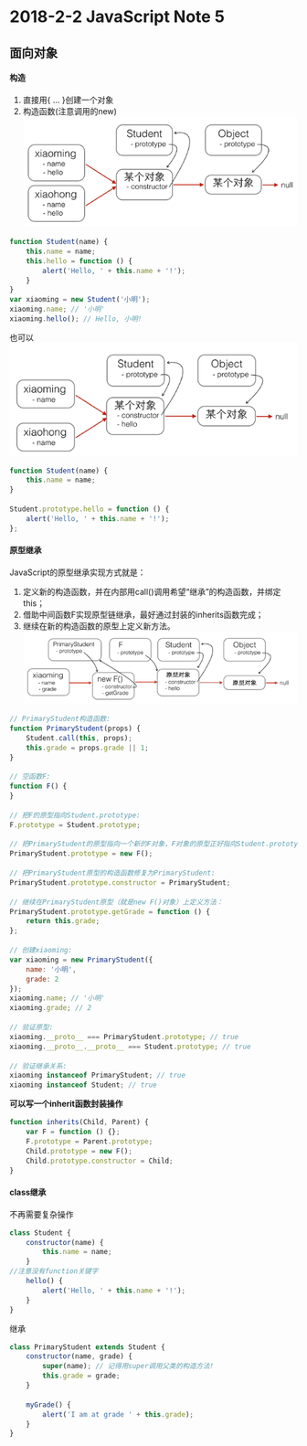 # 2018-2-2 JavaScript Note 5
## 面向对象
#### 构造
1. 直接用{ ... }创建一个对象
2. 构造函数(注意调用的new)
![](assets/2018-2-2_JavaScript_Note_5-a445f.png)
```JavaScript
function Student(name) {
    this.name = name;
    this.hello = function () {
        alert('Hello, ' + this.name + '!');
    }
}
var xiaoming = new Student('小明');
xiaoming.name; // '小明'
xiaoming.hello(); // Hello, 小明!
```
也可以
![](assets/2018-2-2_JavaScript_Note_5-93e48.png)
```JavaScript
function Student(name) {
    this.name = name;
}

Student.prototype.hello = function () {
    alert('Hello, ' + this.name + '!');
};

```
#### 原型继承
JavaScript的原型继承实现方式就是：
1. 定义新的构造函数，并在内部用call()调用希望“继承”的构造函数，并绑定this；
2. 借助中间函数F实现原型链继承，最好通过封装的inherits函数完成；
3. 继续在新的构造函数的原型上定义新方法。
![](assets/2018-2-2_JavaScript_Note_5-7e7ac.png)
```JavaScript
// PrimaryStudent构造函数:
function PrimaryStudent(props) {
    Student.call(this, props);
    this.grade = props.grade || 1;
}

// 空函数F:
function F() {
}

// 把F的原型指向Student.prototype:
F.prototype = Student.prototype;

// 把PrimaryStudent的原型指向一个新的F对象，F对象的原型正好指向Student.prototype:
PrimaryStudent.prototype = new F();

// 把PrimaryStudent原型的构造函数修复为PrimaryStudent:
PrimaryStudent.prototype.constructor = PrimaryStudent;

// 继续在PrimaryStudent原型（就是new F()对象）上定义方法：
PrimaryStudent.prototype.getGrade = function () {
    return this.grade;
};

// 创建xiaoming:
var xiaoming = new PrimaryStudent({
    name: '小明',
    grade: 2
});
xiaoming.name; // '小明'
xiaoming.grade; // 2

// 验证原型:
xiaoming.__proto__ === PrimaryStudent.prototype; // true
xiaoming.__proto__.__proto__ === Student.prototype; // true

// 验证继承关系:
xiaoming instanceof PrimaryStudent; // true
xiaoming instanceof Student; // true
```
**可以写一个inherit函数封装操作**
```JavaScript
function inherits(Child, Parent) {
    var F = function () {};
    F.prototype = Parent.prototype;
    Child.prototype = new F();
    Child.prototype.constructor = Child;
}
```
#### class继承
不再需要复杂操作
```JavaScript
class Student {
    constructor(name) {
        this.name = name;
    }
//注意没有function关键字
    hello() {
        alert('Hello, ' + this.name + '!');
    }
}
```
继承
```JavaScript
class PrimaryStudent extends Student {
    constructor(name, grade) {
        super(name); // 记得用super调用父类的构造方法!
        this.grade = grade;
    }

    myGrade() {
        alert('I am at grade ' + this.grade);
    }
}

```